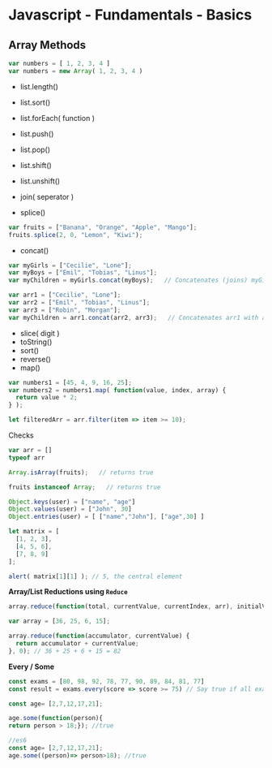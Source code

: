# Javascript - Fundamentals - Basics

## Array Methods


```javascript
var numbers = [ 1, 2, 3, 4 ]
var numbers = new Array( 1, 2, 3, 4 )
```

- list.length()
- list.sort()
- list.forEach( function )

- list.push()
- list.pop()
- list.shift()
- list.unshift()

- join( seperator )
- splice()

```javascript
var fruits = ["Banana", "Orange", "Apple", "Mango"];
fruits.splice(2, 0, "Lemon", "Kiwi");
```

- concat()

```javascript
var myGirls = ["Cecilie", "Lone"];
var myBoys = ["Emil", "Tobias", "Linus"];
var myChildren = myGirls.concat(myBoys);   // Concatenates (joins) myGirls and myBoys
```

```javascript
var arr1 = ["Cecilie", "Lone"];
var arr2 = ["Emil", "Tobias", "Linus"];
var arr3 = ["Robin", "Morgan"];
var myChildren = arr1.concat(arr2, arr3);   // Concatenates arr1 with arr2 and arr3
```

- slice( digit )
- toString()
- sort()
- reverse()
- map()

```javascript
var numbers1 = [45, 4, 9, 16, 25];
var numbers2 = numbers1.map( function(value, index, array) {
  return value * 2;
} );
```

```javascript
let filteredArr = arr.filter(item => item >= 10);
```

Checks

```javascript
var arr = []
typeof arr
```

```javascript
Array.isArray(fruits);   // returns true
```

```javascript
fruits instanceof Array;   // returns true
```

```javascript
Object.keys(user) = ["name", "age"]
Object.values(user) = ["John", 30]
Object.entries(user) = [ ["name","John"], ["age",30] ]
```

```javascript
let matrix = [
  [1, 2, 3],
  [4, 5, 6],
  [7, 8, 9]
];

alert( matrix[1][1] ); // 5, the central element
```

**Array/List Reductions using `Reduce`**

```javascript
array.reduce(function(total, currentValue, currentIndex, arr), initialValue)
```

```javascript
var array = [36, 25, 6, 15];

array.reduce(function(accumulator, currentValue) {
  return accumulator + currentValue;
}, 0); // 36 + 25 + 6 + 15 = 82
```

**Every / Some**

```javascript
const exams = [80, 98, 92, 78, 77, 90, 89, 84, 81, 77]
const result = exams.every(score => score >= 75) // Say true if all exam components are greater or equal than 75
```

```javascript
const age= [2,7,12,17,21];

age.some(function(person){
return person > 18;}); //true

//es6
const age= [2,7,12,17,21];
age.some((person)=> person>18); //true
```


